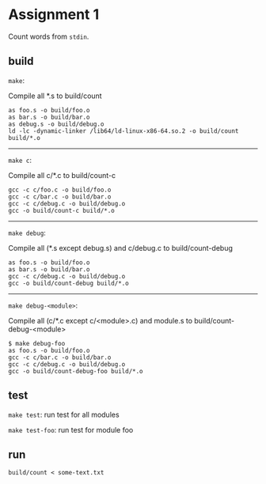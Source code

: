 # Assignment 1

Count words from `stdin`.

## build

`make`:

Compile all *.s to build/count

```shell
as foo.s -o build/foo.o
as bar.s -o build/bar.o
as debug.s -o build/debug.o
ld -lc -dynamic-linker /lib64/ld-linux-x86-64.so.2 -o build/count build/*.o
```

---

`make c`:

Compile all c/*.c to build/count-c

```shell
gcc -c c/foo.c -o build/foo.o
gcc -c c/bar.c -o build/bar.o
gcc -c c/debug.c -o build/debug.o
gcc -o build/count-c build/*.o
```

---

`make debug`:

Compile all (*.s except debug.s) and c/debug.c to build/count-debug

```shell
as foo.s -o build/foo.o
as bar.s -o build/bar.o
gcc -c c/debug.c -o build/debug.o
gcc -o build/count-debug build/*.o
```

---

`make debug-<module>`:

Compile all (c/*.c except c/\<module\>.c) and module.s to build/count-debug-\<module\>

```shell
$ make debug-foo
as foo.s -o build/foo.o
gcc -c c/bar.c -o build/bar.o
gcc -c c/debug.c -o build/debug.o
gcc -o build/count-debug-foo build/*.o
```

## test

`make test`: run test for all modules

`make test-foo`: run test for module foo

## run

```shell
build/count < some-text.txt
```
